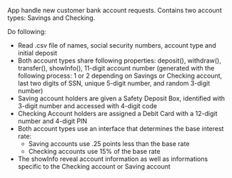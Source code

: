 App handle new customer bank account requests.
Contains two account types: Savings and Checking.

Do following:
* Read .csv file of names, social security numbers, account type and initial deposit
* Both account types share following properties: deposit(), withdraw(), transfer(), showInfo(), 11-digit account number (generated with the following process: 1 or 2 depending on Savings or Checking account, last two digits of SSN, unique 5-digit number, and random 3-digit number)
* Saving account holders are given a Safety Deposit Box, identified with 3-digit number and accessed with 4-digit code
* Checking Account holders are assigned a Debit Card with a 12-digit number and 4-digit PIN
* Both account types use an interface that determines the base interest rate: 
  -  Saving accounts use .25 points less than the base rate
  -  Checking accounts use 15% of the base rate
* The showInfo reveal account information as well as informations specific to the Checking account or Saving account